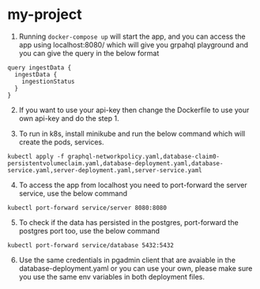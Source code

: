 # my-project
1. Running `docker-compose up` will start the app, and you can 
access the app using localhost:8080/ which will give you 
grpahql playground and you can give the query in the below format
```
query ingestData {
  ingestData {
    ingestionStatus
  }
}
```

2. If you want to use your api-key then change the Dockerfile to use your own api-key and do the step 1.

3. To run in k8s, install minikube and run the below command which will create the pods, services.
```
kubectl apply -f graphql-networkpolicy.yaml,database-claim0-persistentvolumeclaim.yaml,database-deployment.yaml,database-service.yaml,server-deployment.yaml,server-service.yaml
```

4. To access the app from localhost you need to port-forward the server service, use the below command
```
kubectl port-forward service/server 8080:8080
```

5. To check if the data has persisted in the postgres, port-forward the postgres port too, use the below command
```
kubectl port-forward service/database 5432:5432
```

6. Use the same credentials in pgadmin client that are avaiable in the database-deployment.yaml or you can use your own, please make sure you use the same env variables in both deployment files.
